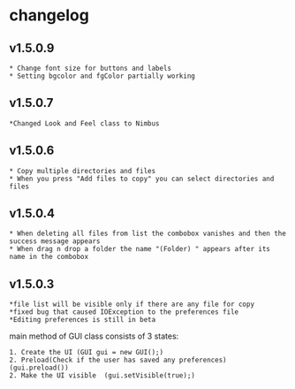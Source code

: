 # changelog
## v1.5.0.9
	* Change font size for buttons and labels
	* Setting bgcolor and fgColor partially working
## v1.5.0.7
	*Changed Look and Feel class to Nimbus

## v1.5.0.6
	* Copy multiple directories and files
	* When you press "Add files to copy" you can select directories and files
## v1.5.0.4
	* When deleting all files from list the combobox vanishes and then the success message appears
	* When drag n drop a folder the name "(Folder) " appears after its name in the combobox 	

## v1.5.0.3
	*file list will be visible only if there are any file for copy
	*fixed bug that caused IOException to the preferences file
	*Editing preferences is still in beta

main method of GUI class consists of 3 states:

	1. Create the UI (GUI gui = new GUI();)
	2. Preload(Check if the user has saved any preferences) (gui.preload())
	2. Make the UI visible	(gui.setVisible(true);)

